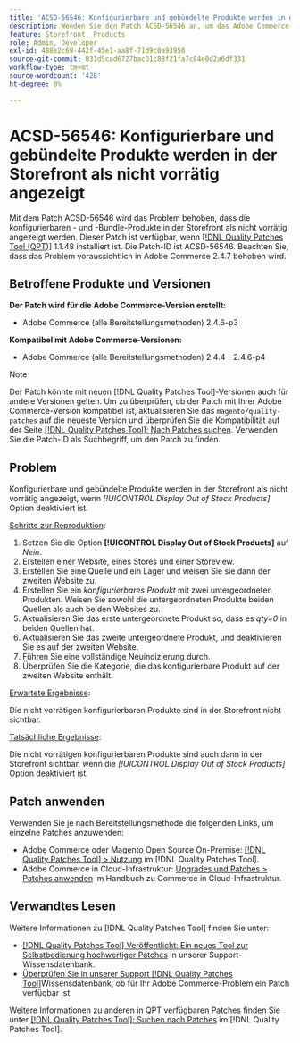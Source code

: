```yaml
---
title: 'ACSD-56546: Konfigurierbare und gebündelte Produkte werden in der Storefront als nicht vorrätig angezeigt'
description: Wenden Sie den Patch ACSD-56546 an, um das Adobe Commerce-Problem zu beheben, bei dem die konfigurierbaren - und -Bundle-Produkte als nicht vorrätig auf der Storefront angezeigt werden, wenn die Konfigurationsoption *[!UICONTROL Display Out of Stock Products]* deaktiviert ist.
feature: Storefront, Products
role: Admin, Developer
exl-id: 488e2c69-442f-45e1-aa8f-71d9c0a93950
source-git-commit: 031d5cad6727bac61c88f21fa7c84e0d2a6df331
workflow-type: tm+mt
source-wordcount: '428'
ht-degree: 0%

---
```


# ACSD-56546: Konfigurierbare und gebündelte Produkte werden in der Storefront als nicht vorrätig angezeigt

Mit dem Patch ACSD-56546 wird das Problem behoben, dass die konfigurierbaren - und -Bundle-Produkte in der Storefront als nicht vorrätig angezeigt werden. Dieser Patch ist verfügbar, wenn [[!DNL Quality Patches Tool (QPT)]](/help/announcements/adobe-commerce-announcements/magento-quality-patches-released-new-tool-to-self-serve-quality-patches.md) 1.1.48 installiert ist. Die Patch-ID ist ACSD-56546. Beachten Sie, dass das Problem voraussichtlich in Adobe Commerce 2.4.7 behoben wird.

## Betroffene Produkte und Versionen

**Der Patch wird für die Adobe Commerce-Version erstellt:**

* Adobe Commerce (alle Bereitstellungsmethoden) 2.4.6-p3

**Kompatibel mit Adobe Commerce-Versionen:**

* Adobe Commerce (alle Bereitstellungsmethoden) 2.4.4 - 2.4.6-p4

>[!NOTE]
>
>Der Patch könnte mit neuen [!DNL Quality Patches Tool]-Versionen auch für andere Versionen gelten. Um zu überprüfen, ob der Patch mit Ihrer Adobe Commerce-Version kompatibel ist, aktualisieren Sie das `magento/quality-patches` auf die neueste Version und überprüfen Sie die Kompatibilität auf der Seite [[!DNL Quality Patches Tool]: Nach Patches suchen](https://experienceleague.adobe.com/tools/commerce-quality-patches/index.html). Verwenden Sie die Patch-ID als Suchbegriff, um den Patch zu finden.

## Problem

Konfigurierbare und gebündelte Produkte werden in der Storefront als nicht vorrätig angezeigt, wenn *[!UICONTROL Display Out of Stock Products]* Option deaktiviert ist.

<u>Schritte zur Reproduktion</u>:

1. Setzen Sie die Option **[!UICONTROL Display Out of Stock Products]** auf *Nein*.
1. Erstellen einer Website, eines Stores und einer Storeview.
1. Erstellen Sie eine Quelle und ein Lager und weisen Sie sie dann der zweiten Website zu.
1. Erstellen Sie ein *konfigurierbares Produkt* mit zwei untergeordneten Produkten. Weisen Sie sowohl die untergeordneten Produkte beiden Quellen als auch beiden Websites zu.
1. Aktualisieren Sie das erste untergeordnete Produkt so, dass es *qty=0* in beiden Quellen hat.
1. Aktualisieren Sie das zweite untergeordnete Produkt, und deaktivieren Sie es auf der zweiten Website.
1. Führen Sie eine vollständige Neuindizierung durch.
1. Überprüfen Sie die Kategorie, die das konfigurierbare Produkt auf der zweiten Website enthält.

<u>Erwartete Ergebnisse</u>:

Die nicht vorrätigen konfigurierbaren Produkte sind in der Storefront nicht sichtbar.

<u>Tatsächliche Ergebnisse</u>:

Die nicht vorrätigen konfigurierbaren Produkte sind auch dann in der Storefront sichtbar, wenn die *[!UICONTROL Display Out of Stock Products]* Option deaktiviert ist.

## Patch anwenden

Verwenden Sie je nach Bereitstellungsmethode die folgenden Links, um einzelne Patches anzuwenden:

* Adobe Commerce oder Magento Open Source On-Premise: [[!DNL Quality Patches Tool] > Nutzung](https://experienceleague.adobe.com/docs/commerce-operations/tools/quality-patches-tool/usage.html) im [!DNL Quality Patches Tool].
* Adobe Commerce in Cloud-Infrastruktur: [Upgrades und Patches > Patches anwenden](https://experienceleague.adobe.com/docs/commerce-cloud-service/user-guide/develop/upgrade/apply-patches.html) im Handbuch zu Commerce in Cloud-Infrastruktur.

## Verwandtes Lesen

Weitere Informationen zu [!DNL Quality Patches Tool] finden Sie unter:

* [[!DNL Quality Patches Tool] Veröffentlicht: Ein neues Tool zur Selbstbedienung hochwertiger Patches](/help/announcements/adobe-commerce-announcements/magento-quality-patches-released-new-tool-to-self-serve-quality-patches.md) in unserer Support-Wissensdatenbank.
* [Überprüfen Sie in unserer Support [!DNL Quality Patches Tool]](/help/support-tools/patches-available-in-qpt-tool/check-patch-for-magento-issue-with-magento-quality-patches.md)Wissensdatenbank, ob für Ihr Adobe Commerce-Problem ein Patch verfügbar ist.

Weitere Informationen zu anderen in QPT verfügbaren Patches finden Sie unter [[!DNL Quality Patches Tool]: Suchen nach Patches](https://experienceleague.adobe.com/tools/commerce-quality-patches/index.html) im [!DNL Quality Patches Tool].
